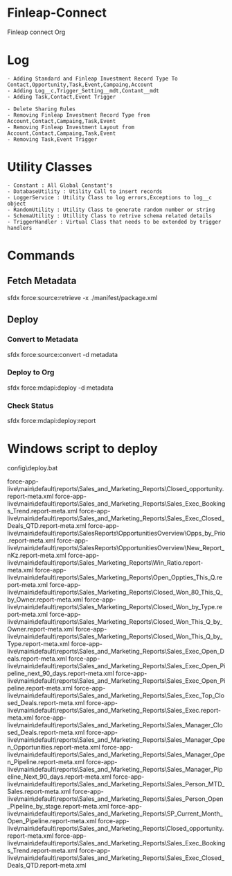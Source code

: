 # Finleap-Connect
Finleap connect Org

# Log
    - Adding Standard and Finleap Investment Record Type To Contact,Opportunity,Task,Event,Campaing,Account
    - Adding Log__c,Trigger_Setting__mdt,Contant__mdt
    - Adding Task,Contact,Event Trigger

    - Delete Sharing Rules 
    - Removing Finleap Investment Record Type from Account,Contact,Campaing,Task,Event
    - Removing Finleap Investment Layout from Account,Contact,Campaing,Task,Event
    - Removing Task,Event Trigger




# Utility Classes
    - Constant : All Global Constant's 
    - DatabaseUtility : Utility Call to insert records
    - LoggerService : Utility Class to log errors,Exceptions to log__c object
    - RandomUtility : Utility Class to generate random number or string
    - SchemaUtility : Utillity Class to retrive schema related details
    - TriggerHandler : Virtual Class that needs to be extended by trigger handlers



# Commands
## Fetch Metadata
sfdx force:source:retrieve -x ./manifest/package.xml 

## Deploy
### Convert to Metadata
sfdx force:source:convert -d metadata
### Deploy to Org
sfdx force:mdapi:deploy -d metadata  
### Check Status
sfdx force:mdapi:deploy:report 

# Windows script to deploy
config\deploy.bat


force-app-live\main\default\reports\Sales_and_Marketing_Reports\Closed_opportunity.report-meta.xml
force-app-live\main\default\reports\Sales_and_Marketing_Reports\Sales_Exec_Bookings_Trend.report-meta.xml
force-app-live\main\default\reports\Sales_and_Marketing_Reports\Sales_Exec_Closed_Deals_QTD.report-meta.xml
force-app-live\main\default\reports\SalesReports\OpportunitiesOverview\Opps_by_Prio.report-meta.xml
force-app-live\main\default\reports\SalesReports\OpportunitiesOverview\New_Report_nKz.report-meta.xml
force-app-live\main\default\reports\Sales_Marketing_Reports\Win_Ratio.report-meta.xml
force-app-live\main\default\reports\Sales_Marketing_Reports\Open_Oppties_This_Q.report-meta.xml
force-app-live\main\default\reports\Sales_Marketing_Reports\Closed_Won_80_This_Q_by_Owner.report-meta.xml
force-app-live\main\default\reports\Sales_Marketing_Reports\Closed_Won_by_Type.report-meta.xml
force-app-live\main\default\reports\Sales_Marketing_Reports\Closed_Won_This_Q_by_Owner.report-meta.xml
force-app-live\main\default\reports\Sales_Marketing_Reports\Closed_Won_This_Q_by_Type.report-meta.xml
force-app-live\main\default\reports\Sales_and_Marketing_Reports\Sales_Exec_Open_Deals.report-meta.xml
force-app-live\main\default\reports\Sales_and_Marketing_Reports\Sales_Exec_Open_Pipeline_next_90_days.report-meta.xml
force-app-live\main\default\reports\Sales_and_Marketing_Reports\Sales_Exec_Open_Pipeline.report-meta.xml
force-app-live\main\default\reports\Sales_and_Marketing_Reports\Sales_Exec_Top_Closed_Deals.report-meta.xml
force-app-live\main\default\reports\Sales_and_Marketing_Reports\Sales_Exec.report-meta.xml
force-app-live\main\default\reports\Sales_and_Marketing_Reports\Sales_Manager_Closed_Deals.report-meta.xml
force-app-live\main\default\reports\Sales_and_Marketing_Reports\Sales_Manager_Open_Opportunities.report-meta.xml
force-app-live\main\default\reports\Sales_and_Marketing_Reports\Sales_Manager_Open_Pipeline.report-meta.xml
force-app-live\main\default\reports\Sales_and_Marketing_Reports\Sales_Manager_Pipeline_Next_90_days.report-meta.xml
force-app-live\main\default\reports\Sales_and_Marketing_Reports\Sales_Person_MTD_Sales.report-meta.xml
force-app-live\main\default\reports\Sales_and_Marketing_Reports\Sales_Person_Open_Pipeline_by_stage.report-meta.xml
force-app-live\main\default\reports\Sales_and_Marketing_Reports\SP_Current_Month_Open_Pipeline.report-meta.xml
force-app-live\main\default\reports\Sales_and_Marketing_Reports\Closed_opportunity.report-meta.xml
force-app-live\main\default\reports\Sales_and_Marketing_Reports\Sales_Exec_Bookings_Trend.report-meta.xml
force-app-live\main\default\reports\Sales_and_Marketing_Reports\Sales_Exec_Closed_Deals_QTD.report-meta.xml